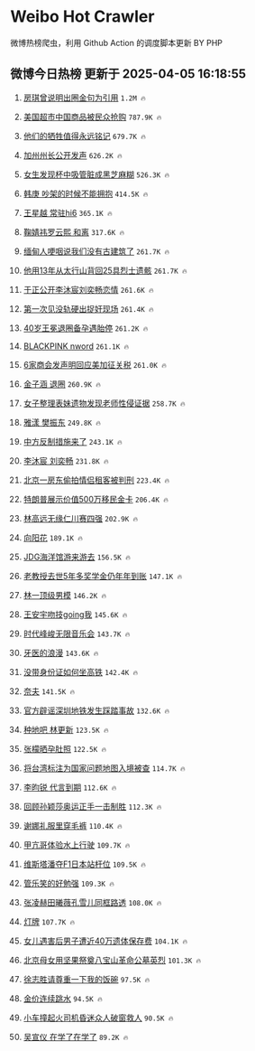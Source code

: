 # Weibo Hot Crawler 



微博热榜爬虫，利用 Github Action 的调度脚本更新 BY PHP 


## 微博今日热榜 更新于 2025-04-05 16:18:55 
1. [房琪曾说明出圈金句为引用](https://s.weibo.com/weibo?q=%23%E6%88%BF%E7%90%AA%E6%9B%BE%E8%AF%B4%E6%98%8E%E5%87%BA%E5%9C%88%E9%87%91%E5%8F%A5%E4%B8%BA%E5%BC%95%E7%94%A8%23&t=31&band_rank=1&Refer=top) `1.2M 🔥` 

1. [美国超市中国商品被民众抢购](https://s.weibo.com/weibo?q=%23%E7%BE%8E%E5%9B%BD%E8%B6%85%E5%B8%82%E4%B8%AD%E5%9B%BD%E5%95%86%E5%93%81%E8%A2%AB%E6%B0%91%E4%BC%97%E6%8A%A2%E8%B4%AD%23&t=31&band_rank=2&Refer=top) `787.9K 🔥` 

1. [他们的牺牲值得永远铭记](https://s.weibo.com/weibo?q=%23%E4%BB%96%E4%BB%AC%E7%9A%84%E7%89%BA%E7%89%B2%E5%80%BC%E5%BE%97%E6%B0%B8%E8%BF%9C%E9%93%AD%E8%AE%B0%23&t=31&band_rank=3&Refer=top) `679.7K 🔥` 

1. [加州州长公开发声](https://s.weibo.com/weibo?q=%23%E5%8A%A0%E5%B7%9E%E5%B7%9E%E9%95%BF%E5%85%AC%E5%BC%80%E5%8F%91%E5%A3%B0%23&t=31&band_rank=4&Refer=top) `626.2K 🔥` 

1. [女生发现杯中吸管脏成黑芝麻糊](https://s.weibo.com/weibo?q=%23%E5%A5%B3%E7%94%9F%E5%8F%91%E7%8E%B0%E6%9D%AF%E4%B8%AD%E5%90%B8%E7%AE%A1%E8%84%8F%E6%88%90%E9%BB%91%E8%8A%9D%E9%BA%BB%E7%B3%8A%23&t=31&band_rank=5&Refer=top) `526.3K 🔥` 

1. [韩庚 吵架的时候不能拥抱](https://s.weibo.com/weibo?q=%E9%9F%A9%E5%BA%9A%20%E5%90%B5%E6%9E%B6%E7%9A%84%E6%97%B6%E5%80%99%E4%B8%8D%E8%83%BD%E6%8B%A5%E6%8A%B1&t=31&band_rank=6&Refer=top) `414.5K 🔥` 

1. [王星越 常驻hi6](https://s.weibo.com/weibo?q=%E7%8E%8B%E6%98%9F%E8%B6%8A%20%E5%B8%B8%E9%A9%BBhi6&t=31&band_rank=7&Refer=top) `365.1K 🔥` 

1. [鞠婧祎罗云熙 和离](https://s.weibo.com/weibo?q=%E9%9E%A0%E5%A9%A7%E7%A5%8E%E7%BD%97%E4%BA%91%E7%86%99%20%E5%92%8C%E7%A6%BB&t=31&band_rank=8&Refer=top) `317.6K 🔥` 

1. [缅甸人哽咽说我们没有古建筑了](https://s.weibo.com/weibo?q=%23%E7%BC%85%E7%94%B8%E4%BA%BA%E5%93%BD%E5%92%BD%E8%AF%B4%E6%88%91%E4%BB%AC%E6%B2%A1%E6%9C%89%E5%8F%A4%E5%BB%BA%E7%AD%91%E4%BA%86%23&t=31&band_rank=9&Refer=top) `261.7K 🔥` 

1. [他用13年从太行山背回25具烈士遗骸](https://s.weibo.com/weibo?q=%23%E4%BB%96%E7%94%A813%E5%B9%B4%E4%BB%8E%E5%A4%AA%E8%A1%8C%E5%B1%B1%E8%83%8C%E5%9B%9E25%E5%85%B7%E7%83%88%E5%A3%AB%E9%81%97%E9%AA%B8%23&t=31&band_rank=10&Refer=top) `261.7K 🔥` 

1. [于正公开李沐宸刘奕畅恋情](https://s.weibo.com/weibo?q=%23%E4%BA%8E%E6%AD%A3%E5%85%AC%E5%BC%80%E6%9D%8E%E6%B2%90%E5%AE%B8%E5%88%98%E5%A5%95%E7%95%85%E6%81%8B%E6%83%85%23&t=31&band_rank=11&Refer=top) `261.6K 🔥` 

1. [第一次见没轨硬出捉奸现场](https://s.weibo.com/weibo?q=%E7%AC%AC%E4%B8%80%E6%AC%A1%E8%A7%81%E6%B2%A1%E8%BD%A8%E7%A1%AC%E5%87%BA%E6%8D%89%E5%A5%B8%E7%8E%B0%E5%9C%BA&t=31&band_rank=12&Refer=top) `261.4K 🔥` 

1. [40岁王冕退圈备孕遇胎停](https://s.weibo.com/weibo?q=%2340%E5%B2%81%E7%8E%8B%E5%86%95%E9%80%80%E5%9C%88%E5%A4%87%E5%AD%95%E9%81%87%E8%83%8E%E5%81%9C%23&t=31&band_rank=13&Refer=top) `261.2K 🔥` 

1. [BLACKPINK nword](https://s.weibo.com/weibo?q=BLACKPINK%20nword&t=31&band_rank=14&Refer=top) `261.1K 🔥` 

1. [6家商会发声明回应美加征关税](https://s.weibo.com/weibo?q=%236%E5%AE%B6%E5%95%86%E4%BC%9A%E5%8F%91%E5%A3%B0%E6%98%8E%E5%9B%9E%E5%BA%94%E7%BE%8E%E5%8A%A0%E5%BE%81%E5%85%B3%E7%A8%8E%23&t=31&band_rank=15&Refer=top) `261.0K 🔥` 

1. [金子涵 退圈](https://s.weibo.com/weibo?q=%E9%87%91%E5%AD%90%E6%B6%B5%20%E9%80%80%E5%9C%88&t=31&band_rank=16&Refer=top) `260.9K 🔥` 

1. [女子整理表妹遗物发现老师性侵证据](https://s.weibo.com/weibo?q=%23%E5%A5%B3%E5%AD%90%E6%95%B4%E7%90%86%E8%A1%A8%E5%A6%B9%E9%81%97%E7%89%A9%E5%8F%91%E7%8E%B0%E8%80%81%E5%B8%88%E6%80%A7%E4%BE%B5%E8%AF%81%E6%8D%AE%23&t=31&band_rank=17&Refer=top) `258.7K 🔥` 

1. [雅漾 樊振东](https://s.weibo.com/weibo?q=%E9%9B%85%E6%BC%BE%20%E6%A8%8A%E6%8C%AF%E4%B8%9C&t=31&band_rank=18&Refer=top) `249.8K 🔥` 

1. [中方反制措施来了](https://s.weibo.com/weibo?q=%23%E4%B8%AD%E6%96%B9%E5%8F%8D%E5%88%B6%E6%8E%AA%E6%96%BD%E6%9D%A5%E4%BA%86%23&t=31&band_rank=19&Refer=top) `243.1K 🔥` 

1. [李沐宸 刘奕畅](https://s.weibo.com/weibo?q=%E6%9D%8E%E6%B2%90%E5%AE%B8%20%E5%88%98%E5%A5%95%E7%95%85&t=31&band_rank=20&Refer=top) `231.8K 🔥` 

1. [北京一房东偷拍情侣租客被判刑](https://s.weibo.com/weibo?q=%23%E5%8C%97%E4%BA%AC%E4%B8%80%E6%88%BF%E4%B8%9C%E5%81%B7%E6%8B%8D%E6%83%85%E4%BE%A3%E7%A7%9F%E5%AE%A2%E8%A2%AB%E5%88%A4%E5%88%91%23&t=31&band_rank=21&Refer=top) `223.4K 🔥` 

1. [特朗普展示价值500万移民金卡](https://s.weibo.com/weibo?q=%E7%89%B9%E6%9C%97%E6%99%AE%E5%B1%95%E7%A4%BA%E4%BB%B7%E5%80%BC500%E4%B8%87%E7%A7%BB%E6%B0%91%E9%87%91%E5%8D%A1&t=31&band_rank=22&Refer=top) `206.4K 🔥` 

1. [林高远无缘仁川赛四强](https://s.weibo.com/weibo?q=%23%E6%9E%97%E9%AB%98%E8%BF%9C%E6%97%A0%E7%BC%98%E4%BB%81%E5%B7%9D%E8%B5%9B%E5%9B%9B%E5%BC%BA%23&t=31&band_rank=23&Refer=top) `202.9K 🔥` 

1. [向阳花](https://s.weibo.com/weibo?q=%E5%90%91%E9%98%B3%E8%8A%B1&t=31&band_rank=24&Refer=top) `189.1K 🔥` 

1. [JDG海洋馆游来游去](https://s.weibo.com/weibo?q=%23JDG%E6%B5%B7%E6%B4%8B%E9%A6%86%E6%B8%B8%E6%9D%A5%E6%B8%B8%E5%8E%BB%23&t=31&band_rank=25&Refer=top) `156.5K 🔥` 

1. [老教授去世5年多奖学金仍年年到账](https://s.weibo.com/weibo?q=%23%E8%80%81%E6%95%99%E6%8E%88%E5%8E%BB%E4%B8%965%E5%B9%B4%E5%A4%9A%E5%A5%96%E5%AD%A6%E9%87%91%E4%BB%8D%E5%B9%B4%E5%B9%B4%E5%88%B0%E8%B4%A6%23&t=31&band_rank=26&Refer=top) `147.1K 🔥` 

1. [林一顶级男模](https://s.weibo.com/weibo?q=%23%E6%9E%97%E4%B8%80%E9%A1%B6%E7%BA%A7%E7%94%B7%E6%A8%A1%23&t=31&band_rank=27&Refer=top) `146.2K 🔥` 

1. [王安宇吻技going我](https://s.weibo.com/weibo?q=%E7%8E%8B%E5%AE%89%E5%AE%87%E5%90%BB%E6%8A%80going%E6%88%91&t=31&band_rank=28&Refer=top) `145.6K 🔥` 

1. [时代峰峻无限音乐会](https://s.weibo.com/weibo?q=%23%E6%97%B6%E4%BB%A3%E5%B3%B0%E5%B3%BB%E6%97%A0%E9%99%90%E9%9F%B3%E4%B9%90%E4%BC%9A%23&t=31&band_rank=29&Refer=top) `143.7K 🔥` 

1. [牙医的浪漫](https://s.weibo.com/weibo?q=%E7%89%99%E5%8C%BB%E7%9A%84%E6%B5%AA%E6%BC%AB&t=31&band_rank=30&Refer=top) `143.6K 🔥` 

1. [没带身份证如何坐高铁](https://s.weibo.com/weibo?q=%23%E6%B2%A1%E5%B8%A6%E8%BA%AB%E4%BB%BD%E8%AF%81%E5%A6%82%E4%BD%95%E5%9D%90%E9%AB%98%E9%93%81%23&t=31&band_rank=31&Refer=top) `142.4K 🔥` 

1. [奈夫](https://s.weibo.com/weibo?q=%E5%A5%88%E5%A4%AB&t=31&band_rank=32&Refer=top) `141.5K 🔥` 

1. [官方辟谣深圳地铁发生踩踏事故](https://s.weibo.com/weibo?q=%23%E5%AE%98%E6%96%B9%E8%BE%9F%E8%B0%A3%E6%B7%B1%E5%9C%B3%E5%9C%B0%E9%93%81%E5%8F%91%E7%94%9F%E8%B8%A9%E8%B8%8F%E4%BA%8B%E6%95%85%23&t=31&band_rank=33&Refer=top) `132.6K 🔥` 

1. [种地吧 林更新](https://s.weibo.com/weibo?q=%E7%A7%8D%E5%9C%B0%E5%90%A7%20%E6%9E%97%E6%9B%B4%E6%96%B0&t=31&band_rank=34&Refer=top) `123.5K 🔥` 

1. [张檬晒孕肚照](https://s.weibo.com/weibo?q=%23%E5%BC%A0%E6%AA%AC%E6%99%92%E5%AD%95%E8%82%9A%E7%85%A7%23&t=31&band_rank=35&Refer=top) `122.5K 🔥` 

1. [将台湾标注为国家问题地图入境被查](https://s.weibo.com/weibo?q=%23%E5%B0%86%E5%8F%B0%E6%B9%BE%E6%A0%87%E6%B3%A8%E4%B8%BA%E5%9B%BD%E5%AE%B6%E9%97%AE%E9%A2%98%E5%9C%B0%E5%9B%BE%E5%85%A5%E5%A2%83%E8%A2%AB%E6%9F%A5%23&t=31&band_rank=36&Refer=top) `114.7K 🔥` 

1. [李昀锐 代言到期](https://s.weibo.com/weibo?q=%E6%9D%8E%E6%98%80%E9%94%90%20%E4%BB%A3%E8%A8%80%E5%88%B0%E6%9C%9F&t=31&band_rank=37&Refer=top) `112.6K 🔥` 

1. [回顾孙颖莎奥运正手一击制胜](https://s.weibo.com/weibo?q=%23%E5%9B%9E%E9%A1%BE%E5%AD%99%E9%A2%96%E8%8E%8E%E5%A5%A5%E8%BF%90%E6%AD%A3%E6%89%8B%E4%B8%80%E5%87%BB%E5%88%B6%E8%83%9C%23&t=31&band_rank=38&Refer=top) `112.3K 🔥` 

1. [谢娜礼服里穿毛裤](https://s.weibo.com/weibo?q=%23%E8%B0%A2%E5%A8%9C%E7%A4%BC%E6%9C%8D%E9%87%8C%E7%A9%BF%E6%AF%9B%E8%A3%A4%23&t=31&band_rank=39&Refer=top) `110.4K 🔥` 

1. [甲亢哥体验水上行驶](https://s.weibo.com/weibo?q=%E7%94%B2%E4%BA%A2%E5%93%A5%E4%BD%93%E9%AA%8C%E6%B0%B4%E4%B8%8A%E8%A1%8C%E9%A9%B6&t=31&band_rank=40&Refer=top) `109.7K 🔥` 

1. [维斯塔潘夺F1日本站杆位](https://s.weibo.com/weibo?q=%23%E7%BB%B4%E6%96%AF%E5%A1%94%E6%BD%98%E5%A4%BAF1%E6%97%A5%E6%9C%AC%E7%AB%99%E6%9D%86%E4%BD%8D%23&t=31&band_rank=41&Refer=top) `109.5K 🔥` 

1. [管乐笑的好勉强](https://s.weibo.com/weibo?q=%E7%AE%A1%E4%B9%90%E7%AC%91%E7%9A%84%E5%A5%BD%E5%8B%89%E5%BC%BA&t=31&band_rank=42&Refer=top) `109.3K 🔥` 

1. [张凌赫田曦薇孔雪儿同框路透](https://s.weibo.com/weibo?q=%23%E5%BC%A0%E5%87%8C%E8%B5%AB%E7%94%B0%E6%9B%A6%E8%96%87%E5%AD%94%E9%9B%AA%E5%84%BF%E5%90%8C%E6%A1%86%E8%B7%AF%E9%80%8F%23&t=31&band_rank=43&Refer=top) `108.0K 🔥` 

1. [灯牌](https://s.weibo.com/weibo?q=%E7%81%AF%E7%89%8C&t=31&band_rank=44&Refer=top) `107.7K 🔥` 

1. [女儿遇害后男子遭近40万遗体保存费](https://s.weibo.com/weibo?q=%23%E5%A5%B3%E5%84%BF%E9%81%87%E5%AE%B3%E5%90%8E%E7%94%B7%E5%AD%90%E9%81%AD%E8%BF%9140%E4%B8%87%E9%81%97%E4%BD%93%E4%BF%9D%E5%AD%98%E8%B4%B9%23&t=31&band_rank=45&Refer=top) `104.1K 🔥` 

1. [北京母女用坚果祭奠八宝山革命公墓英烈](https://s.weibo.com/weibo?q=%23%E5%8C%97%E4%BA%AC%E6%AF%8D%E5%A5%B3%E7%94%A8%E5%9D%9A%E6%9E%9C%E7%A5%AD%E5%A5%A0%E5%85%AB%E5%AE%9D%E5%B1%B1%E9%9D%A9%E5%91%BD%E5%85%AC%E5%A2%93%E8%8B%B1%E7%83%88%23&t=31&band_rank=46&Refer=top) `101.3K 🔥` 

1. [徐志胜请尊重一下我的饭碗](https://s.weibo.com/weibo?q=%E5%BE%90%E5%BF%97%E8%83%9C%E8%AF%B7%E5%B0%8A%E9%87%8D%E4%B8%80%E4%B8%8B%E6%88%91%E7%9A%84%E9%A5%AD%E7%A2%97&t=31&band_rank=47&Refer=top) `97.5K 🔥` 

1. [金价连续跳水](https://s.weibo.com/weibo?q=%23%E9%87%91%E4%BB%B7%E8%BF%9E%E7%BB%AD%E8%B7%B3%E6%B0%B4%23&t=31&band_rank=48&Refer=top) `94.5K 🔥` 

1. [小车撞起火司机昏迷众人破窗救人](https://s.weibo.com/weibo?q=%23%E5%B0%8F%E8%BD%A6%E6%92%9E%E8%B5%B7%E7%81%AB%E5%8F%B8%E6%9C%BA%E6%98%8F%E8%BF%B7%E4%BC%97%E4%BA%BA%E7%A0%B4%E7%AA%97%E6%95%91%E4%BA%BA%23&t=31&band_rank=49&Refer=top) `90.5K 🔥` 

1. [吴宣仪 在学了在学了](https://s.weibo.com/weibo?q=%E5%90%B4%E5%AE%A3%E4%BB%AA%20%E5%9C%A8%E5%AD%A6%E4%BA%86%E5%9C%A8%E5%AD%A6%E4%BA%86&t=31&band_rank=50&Refer=top) `89.2K 🔥` 

